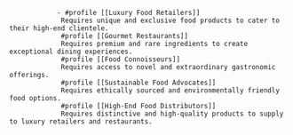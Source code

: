 				- #profile [[Luxury Food Retailers]]
				 Requires unique and exclusive food products to cater to their high-end clientele.
				 #profile [[Gourmet Restaurants]]
				 Requires premium and rare ingredients to create exceptional dining experiences.
				 #profile [[Food Connoisseurs]]
				 Requires access to novel and extraordinary gastronomic offerings.
				 #profile [[Sustainable Food Advocates]]
				 Requires ethically sourced and environmentally friendly food options.
				 #profile [[High-End Food Distributors]]
				 Requires distinctive and high-quality products to supply to luxury retailers and restaurants.



